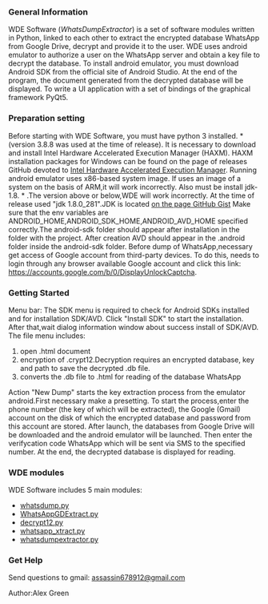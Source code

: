 ###  General Information
  WDE Software (_WhatsDumpExtractor_) is a set of software modules written in Python, linked to each other to extract the encrypted database WhatsApp from Google Drive, decrypt and provide it to the user. 
  WDE uses android emulator to authorize a user on the WhatsApp server and obtain a key file to decrypt the database. To install android emulator, you must download Android SDK from the official site of Android Studio. 
At the end of the program, the document generated from the decrypted database will be displayed.
To write a UI application with a set of bindings of the graphical framework PyQt5.

### Preparation setting
  Before starting with WDE Software, you must have python 3 installed. * (version 3.8.8 was used at the time of release).
It is necessary to download and install Intel Hardware Accelerated Execution Manager (HAXM). HAXM installation packages for Windows can be found on the page of releases GitHub devoted to <a href= https://github.com/intel/haxm/releases>Intel Hardware Accelerated Execution Manager</a>. Running android emulator uses x86-based system image. If uses an image of a system on the basis of ARM,it will work incorrectly. 
  Also must be install jdk-1.8. * .The version above or below,WDE will work incorrectly. At the time of release used "jdk 1.8.0_281".JDK is located <a href="https://gist.github.com/wavezhang/ba8425f24a968ec9b2a8619d7c2d86a6">on the page GitHub Gist</a>
  Make sure that the env variables are ANDROID_HOME,ANDROID_SDK_HOME,ANDROID_AVD_HOME specified correctly.The android-sdk folder should appear after installation in the folder with the project. After creation AVD should appear in the .android folder inside the android-sdk folder.
  Before dump of WhatsApp,necessary get access of Google account from third-party devices. To do this, needs to login through any browser available Google account and click this link: https://accounts.google.com/b/0/DisplayUnlockCaptcha.

### Getting Started
Menu bar: 
  The SDK menu is required to check for Android SDKs installed and for installation SDK/AVD. Click "Install SDK" to start the installation. After that,wait dialog information window about success install of SDK/AVD. 
  The file menu includes: 
	

1. open .html document
2. encryption of .crypt12.Decryption requires an encrypted database, key and path to save the decrypted .db file.
3. converts the .db file to .html for reading of the database WhatsApp

  Action "New Dump" starts the key extraction process from the emulator android.First necessary make a presetting. To start the process,enter the phone number (the key of which will be extracted), the Google (Gmail) account on the disk of which the encrypted database and password from this account are stored. After launch, the databases from Google Drive will be downloaded and the android emulator will be launched. Then enter the verifycation code WhatsApp which will be sent via SMS to the specified number. At the end, the decrypted database is displayed for reading.

### WDE modules
WDE Software includes 5 main modules:

- <a href="https://github.com/MarcoG3/WhatsDump">whatsdump.py</a>
- <a href="https://github.com/YuriCosta/WhatsApp-GD-Extractor-Multithread">WhatsAppGDExtract.py</a>
- <a href="https://github.com/EliteAndroidApps/WhatsApp-Crypt12-Decrypter">decrypt12.py</a>
- <a href="https://github.com/fingersonfire/Whatsapp-Xtract">whatsapp_xtract.py</a>
- <a href="https://github.com/Vetalb60/WhatsDumpExtractor">whatsdumpextractor.py</a>


### Get Help
  Send questions to gmail: assassin678912@gmail.com

Author:Alex Green